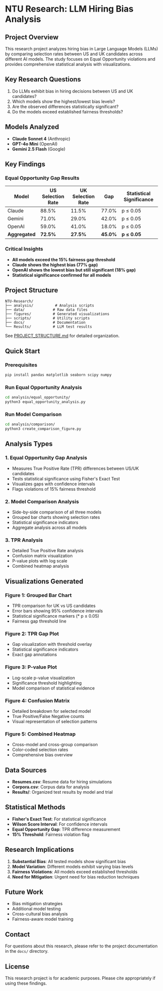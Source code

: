# NTU Research: LLM Hiring Bias Analysis

## Project Overview
This research project analyzes hiring bias in Large Language Models (LLMs) by comparing selection rates between US and UK candidates across different AI models. The study focuses on Equal Opportunity violations and provides comprehensive statistical analysis with visualizations.

## Key Research Questions
1. Do LLMs exhibit bias in hiring decisions between US and UK candidates?
2. Which models show the highest/lowest bias levels?
3. Are the observed differences statistically significant?
4. Do the models exceed established fairness thresholds?

## Models Analyzed
- **Claude Sonnet 4** (Anthropic)
- **GPT-4o Mini** (OpenAI) 
- **Gemini 2.5 Flash** (Google)

## Key Findings

### Equal Opportunity Gap Results
| Model | US Selection Rate | UK Selection Rate | Gap | Statistical Significance |
|-------|------------------|------------------|-----|-------------------------|
| Claude | 88.5% | 11.5% | 77.0% | p ≤ 0.05 |
| Gemini | 71.0% | 29.0% | 42.0% | p ≤ 0.05 |
| OpenAI | 59.0% | 41.0% | 18.0% | p ≤ 0.05 |
| **Aggregated** | **72.5%** | **27.5%** | **45.0%** | **p ≤ 0.05** |

### Critical Insights
- **All models exceed the 15% fairness gap threshold**
- **Claude shows the highest bias (77% gap)**
- **OpenAI shows the lowest bias but still significant (18% gap)**
- **Statistical significance confirmed for all models**

## Project Structure
```
NTU-Research/
├── analysis/          # Analysis scripts
├── data/             # Raw data files
├── figures/          # Generated visualizations
├── scripts/          # Utility scripts
├── docs/             # Documentation
└── Results/          # LLM test results
```

See [PROJECT_STRUCTURE.md](PROJECT_STRUCTURE.md) for detailed organization.

## Quick Start

### Prerequisites
```bash
pip install pandas matplotlib seaborn scipy numpy
```

### Run Equal Opportunity Analysis
```bash
cd analysis/equal_opportunity/
python3 equal_opportunity_analysis.py
```

### Run Model Comparison
```bash
cd analysis/comparison/
python3 create_comparison_figure.py
```

## Analysis Types

### 1. Equal Opportunity Gap Analysis
- Measures True Positive Rate (TPR) differences between US/UK candidates
- Tests statistical significance using Fisher's Exact Test
- Visualizes gaps with confidence intervals
- Flags violations of 15% fairness threshold

### 2. Model Comparison Analysis
- Side-by-side comparison of all three models
- Grouped bar charts showing selection rates
- Statistical significance indicators
- Aggregate analysis across all models

### 3. TPR Analysis
- Detailed True Positive Rate analysis
- Confusion matrix visualization
- P-value plots with log scale
- Combined heatmap analysis

## Visualizations Generated

### Figure 1: Grouped Bar Chart
- TPR comparison for UK vs US candidates
- Error bars showing 95% confidence intervals
- Statistical significance markers (* p ≤ 0.05)
- Fairness gap threshold line

### Figure 2: TPR Gap Plot
- Gap visualization with threshold overlay
- Statistical significance indicators
- Exact gap annotations

### Figure 3: P-value Plot
- Log-scale p-value visualization
- Significance threshold highlighting
- Model comparison of statistical evidence

### Figure 4: Confusion Matrix
- Detailed breakdown for selected model
- True Positive/False Negative counts
- Visual representation of selection patterns

### Figure 5: Combined Heatmap
- Cross-model and cross-group comparison
- Color-coded selection rates
- Comprehensive bias overview

## Data Sources
- **Resumes.csv**: Resume data for hiring simulations
- **Corpora.csv**: Corpus data for analysis
- **Results/**: Organized test results by model and trial

## Statistical Methods
- **Fisher's Exact Test**: For statistical significance
- **Wilson Score Interval**: For confidence intervals
- **Equal Opportunity Gap**: TPR difference measurement
- **15% Threshold**: Fairness violation flag

## Research Implications
1. **Substantial Bias**: All tested models show significant bias
2. **Model Variation**: Different models exhibit varying bias levels
3. **Fairness Violations**: All models exceed established thresholds
4. **Need for Mitigation**: Urgent need for bias reduction techniques

## Future Work
- Bias mitigation strategies
- Additional model testing
- Cross-cultural bias analysis
- Fairness-aware model training

## Contact
For questions about this research, please refer to the project documentation in the `docs/` directory.

## License
This research project is for academic purposes. Please cite appropriately if using these findings. 